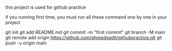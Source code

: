 this project is used for github practice


if you running first time, you must run all these command one by one in your project

git init
git add README.md
git commit -m "first commit"
git branch -M main
git remote add origin https://github.com/ahmedgadit/githubpractice.git
git push -u origin main
